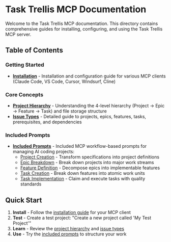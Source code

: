 # Task Trellis MCP Documentation

Welcome to the Task Trellis MCP documentation. This directory contains comprehensive guides for installing, configuring, and using the Task Trellis MCP server.

## Table of Contents

### Getting Started

- **[Installation](installation.md)** - Installation and configuration guide for various MCP clients (Claude Code, VS Code, Cursor, Windsurf, Cline)

### Core Concepts

- **[Project Hierarchy](project-hierarchy.md)** - Understanding the 4-level hierarchy (Project -> Epic -> Feature -> Task) and file storage structure
- **[Issue Types](issues.md)** - Detailed guide to projects, epics, features, tasks, prerequisites, and dependencies

### Included Prompts

- **[Included Prompts](../prompts/)** - Included MCP workflow-based prompts for managing AI coding projects:
  - [Project Creation](../prompts/basic/create-project.md) - Transform specifications into project definitions
  - [Epic Breakdown](../prompts/basic/create-epics.md) - Break down projects into major work streams
  - [Feature Definition](../prompts/basic/create-features.md) - Decompose epics into implementable features
  - [Task Creation](../prompts/basic/create-tasks.md) - Break down features into atomic work units
  - [Task Implementation](../prompts/basic/implement-task.md) - Claim and execute tasks with quality standards

## Quick Start

1. **Install** - Follow the [installation guide](installation.md) for your MCP client
2. **Test** - Create a test project: "Create a new project called 'My Test Project'"
3. **Learn** - Review the [project hierarchy](project-hierarchy.md) and [issue types](issues.md)
4. **Use** - Try the [included prompts](../prompts/) to structure your work
